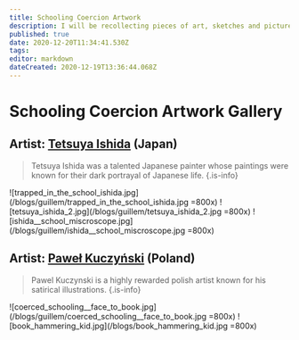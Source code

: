 ```yaml
---
title: Schooling Coercion Artwork
description: I will be recollecting pieces of art, sketches and pictures that metaphorically show the reality of the coercion in the schooling system.
published: true
date: 2020-12-20T11:34:41.530Z
tags: 
editor: markdown
dateCreated: 2020-12-19T13:36:44.068Z
---
```


# Schooling Coercion Artwork Gallery

## Artist: [Tetsuya Ishida](https://en.wikipedia.org/wiki/Tetsuya_Ishida) (Japan)
> Tetsuya Ishida was a talented Japanese painter whose paintings were known for their dark portrayal of Japanese life.
{.is-info}

![trapped_in_the_school_ishida.jpg](/blogs/guillem/trapped_in_the_school_ishida.jpg =800x)
![tetsuya_ishida_2.jpg](/blogs/guillem/tetsuya_ishida_2.jpg =800x)
![ishida__school_miscroscope.jpg](/blogs/guillem/ishida__school_miscroscope.jpg =800x)


## Artist: [Paweł Kuczyński](https://en.wikipedia.org/wiki/Pawe%C5%82_Kuczy%C5%84ski) (Poland)
> Pawel Kuczynski is a highly rewarded polish artist known for his satirical illustrations.
{.is-info}


![coerced_schooling__face_to_book.jpg](/blogs/guillem/coerced_schooling__face_to_book.jpg =800x)
![book_hammering_kid.jpg](/blogs/book_hammering_kid.jpg =800x)
